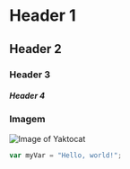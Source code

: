 # Header 1
## Header 2
### Header 3
##### Header 4

### **Imagem**

![Image of Yaktocat](https://octodex.github.com/images/yaktocat.png)

``` javascript
var myVar = "Hello, world!";
```
